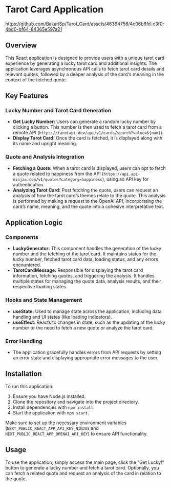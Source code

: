 # Tarot Card Application

https://github.com/BakariSp/Tarot_Card/assets/46394756/4c06b6fd-c3f0-4bd0-bf64-84365e597a21


## Overview

This React application is designed to provide users with a unique tarot card experience by generating a lucky tarot card and additional insights. The application leverages asynchronous API calls to fetch tarot card details and relevant quotes, followed by a deeper analysis of the card's meaning in the context of the fetched quote.

## Key Features

### Lucky Number and Tarot Card Generation

- **Get Lucky Number:** Users can generate a random lucky number by clicking a button. This number is then used to fetch a tarot card from a remote API (`https://tarotapi.dev/api/v1/cards/search?value=${num}`).
- **Display Tarot Card:** Once the card is fetched, it is displayed along with its name and upright meaning.

### Quote and Analysis Integration

- **Fetching a Quote:** When a tarot card is displayed, users can opt to fetch a quote related to happiness from the API (`https://api.api-ninjas.com/v1/quotes?category=happiness`), using an API key for authentication.
- **Analyzing Tarot Card:** Post fetching the quote, users can request an analysis of how the tarot card’s themes relate to the quote. This analysis is performed by making a request to the OpenAI API, incorporating the card’s name, meaning, and the quote into a cohesive interpretative text.

## Application Logic

### Components

- **LuckyGenerator:** This component handles the generation of the lucky number and the fetching of the tarot card. It maintains states for the lucky number, fetched tarot card data, loading status, and any errors encountered.
- **TarotCardMessage:** Responsible for displaying the tarot card information, fetching quotes, and triggering the analysis. It handles multiple states for managing the quote data, analysis results, and their respective loading states.

### Hooks and State Management

- **useState:** Used to manage state across the application, including data handling and UI states (like loading indicators).
- **useEffect:** Reacts to changes in state, such as the updating of the lucky number or the need to fetch a new quote or analyze the tarot card.

### Error Handling

- The application gracefully handles errors from API requests by setting an error state and displaying appropriate error messages to the user.

## Installation

To run this application:

1. Ensure you have Node.js installed.
2. Clone the repository and navigate into the project directory.
3. Install dependencies with `npm install`.
4. Start the application with `npm start`.

Make sure to set up the necessary environment variables (`NEXT_PUBLIC_REACT_APP_API_KEY_NINJAS` and `NEXT_PUBLIC_REACT_APP_OPENAI_API_KEY`) to ensure API functionality.

## Usage

To use the application, simply access the main page, click the "Get Lucky!" button to generate a lucky number and fetch a tarot card. Optionally, you can fetch a related quote and request an analysis of the card in relation to the quote.
